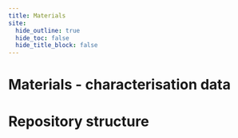 ```yaml
---
title: Materials
site:
  hide_outline: true
  hide_toc: false
  hide_title_block: false
---
```


# Materials - characterisation data

# Repository structure
